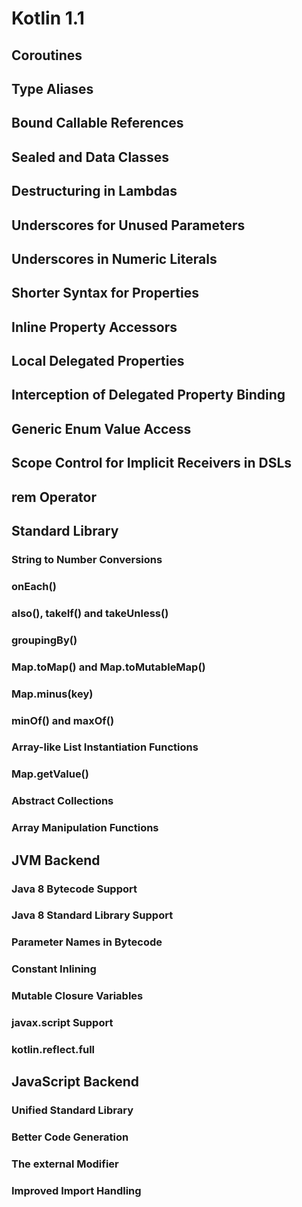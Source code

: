 # Kotlin 1.1



## Coroutines



## Type Aliases



## Bound Callable References



## Sealed and Data Classes



## Destructuring in Lambdas



## Underscores for Unused Parameters



## Underscores in Numeric Literals



## Shorter Syntax for Properties



## Inline Property Accessors



## Local Delegated Properties



## Interception of Delegated Property Binding



## Generic Enum Value Access



## Scope Control for Implicit Receivers in DSLs



## rem Operator



## Standard Library

### String to Number Conversions



### onEach()



### also(), takeIf() and takeUnless()



### groupingBy()



### Map.toMap() and Map.toMutableMap()



### Map.minus(key)



### minOf() and maxOf()



### Array-like List Instantiation Functions



### Map.getValue()



### Abstract Collections



### Array Manipulation Functions



## JVM Backend

### Java 8 Bytecode Support



### Java 8 Standard Library Support



### Parameter Names in Bytecode



### Constant Inlining



### Mutable Closure Variables



### javax.script Support



### kotlin.reflect.full



## JavaScript Backend

### Unified Standard Library



### Better Code Generation



### The external Modifier



### Improved Import Handling